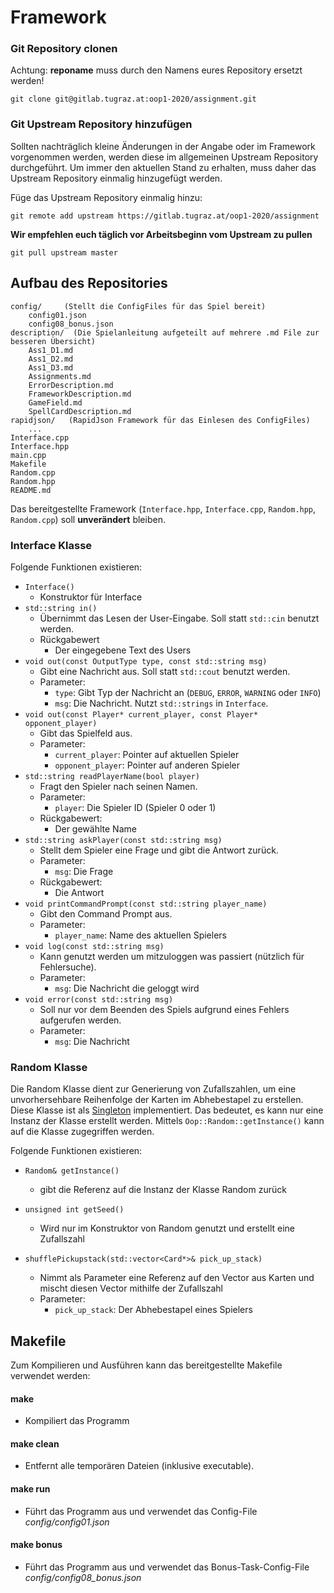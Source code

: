 # Framework



### Git Repository clonen

Achtung: **reponame** muss durch den Namens eures Repository ersetzt werden!

```
git clone git@gitlab.tugraz.at:oop1-2020/assignment.git
```



### Git Upstream Repository hinzufügen

Sollten nachträglich kleine Änderungen in der Angabe oder im Framework vorgenommen werden, werden diese im allgemeinen Upstream Repository durchgeführt. Um immer den aktuellen Stand zu erhalten, muss daher das Upstream Repository einmalig hinzugefügt werden.


Füge das Upstream Repository einmalig hinzu:

```
git remote add upstream https://gitlab.tugraz.at/oop1-2020/assignment
```



**Wir empfehlen euch täglich vor Arbeitsbeginn vom Upstream zu pullen**

```
git pull upstream master 
```



## Aufbau des Repositories

```
config/     (Stellt die ConfigFiles für das Spiel bereit)
	config01.json
	config08_bonus.json
description/  (Die Spielanleitung aufgeteilt auf mehrere .md File zur besseren Übersicht)
	Ass1_D1.md
	Ass1_D2.md
	Ass1_D3.md
	Assignments.md
	ErrorDescription.md
	FrameworkDescription.md
	GameField.md
	SpellCardDescription.md
rapidjson/   (RapidJson Framework für das Einlesen des ConfigFiles)
    ...
Interface.cpp
Interface.hpp
main.cpp
Makefile
Random.cpp
Random.hpp
README.md
```

Das bereitgestellte Framework (`Interface.hpp`, `Interface.cpp`, `Random.hpp`, `Random.cpp`) soll **unverändert** bleiben.



### Interface Klasse

Folgende Funktionen existieren:

- `Interface()`
  - Konstruktor für Interface
- `std::string in()`
  - Übernimmt das Lesen der User-Eingabe. Soll statt `std::cin` benutzt werden.
  - Rückgabewert
    - Der eingegebene Text des Users
- `void out(const OutputType type, const std::string msg)`
  - Gibt eine Nachricht aus. Soll statt `std::cout` benutzt werden.
  - Parameter:
    - `type`: Gibt Typ der Nachricht an (`DEBUG`, `ERROR`, `WARNING` oder `INFO`)
    - `msg`: Die Nachricht. Nutzt `std::strings` in `Interface`.
- `void out(const Player* current_player, const Player* opponent_player)`
  - Gibt das Spielfeld aus.
  - Parameter:
    - `current_player`: Pointer auf aktuellen Spieler
    - `opponent_player`: Pointer auf anderen Spieler
- `std::string readPlayerName(bool player)`
  - Fragt den Spieler nach seinen Namen.
  - Parameter:
    - `player`: Die Spieler ID (Spieler 0  oder 1)
  - Rückgabewert:
    - Der gewählte Name
- `std::string askPlayer(const std::string msg)`
  - Stellt dem Spieler eine Frage und gibt die Antwort zurück.
  - Parameter:
    - `msg`: Die Frage
  - Rückgabewert:
    - Die Antwort
- `void printCommandPrompt(const std::string player_name)`
  - Gibt den Command Prompt aus.
  - Parameter:
    - `player_name`: Name des aktuellen Spielers
- `void log(const std::string msg)`
  - Kann genutzt werden um mitzuloggen was passiert (nützlich für Fehlersuche).
  - Parameter:
    - `msg`: Die Nachricht die geloggt wird
- `void error(const std::string msg)`
  - Soll nur vor dem Beenden des Spiels aufgrund eines Fehlers aufgerufen werden.
  - Parameter:
    - `msg`: Die Nachricht



### Random Klasse

Die Random Klasse dient zur Generierung von Zufallszahlen, um eine unvorhersehbare Reihenfolge der Karten im Abhebestapel zu erstellen. Diese Klasse ist als [Singleton](https://de.wikibooks.org/wiki/C%2B%2B-Programmierung:_Entwurfsmuster:_Singleton) implementiert. Das bedeutet, es kann nur eine Instanz der Klasse erstellt werden. Mittels `Oop::Random::getInstance()`  kann auf die Klasse zugegriffen werden.



Folgende Funktionen existieren:

- `Random& getInstance()` 
  - gibt die Referenz auf die Instanz der Klasse Random zurück

- `unsigned int getSeed()`
  - Wird nur im Konstruktor von Random genutzt und erstellt eine Zufallszahl
- `shufflePickupstack(std::vector<Card*>& pick_up_stack)`
  - Nimmt als Parameter eine Referenz auf den Vector aus Karten und mischt diesen Vector mithilfe der Zufallszahl
  - Parameter:
    - `pick_up_stack`: Der Abhebestapel eines Spielers





## Makefile

Zum Kompilieren und Ausführen kann das bereitgestellte Makefile verwendet werden:

#### make

- Kompiliert das Programm

#### make clean

- Entfernt alle temporären Dateien (inklusive executable).

#### make run

- Führt das Programm aus und verwendet das Config-File *config/config01.json*

#### make bonus

- Führt das Programm aus und verwendet das Bonus-Task-Config-File *config/config08_bonus.json*

